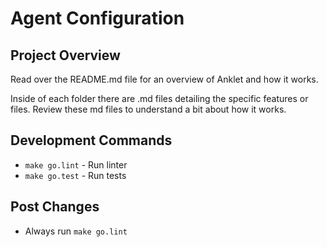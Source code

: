 # Agent Configuration

## Project Overview

Read over the README.md file for an overview of Anklet and how it works.

Inside of each folder there are .md files detailing the specific features or files. Review these md files to understand a bit about how it works.

## Development Commands

- `make go.lint` - Run linter
- `make go.test` - Run tests

## Post Changes

- Always run `make go.lint`